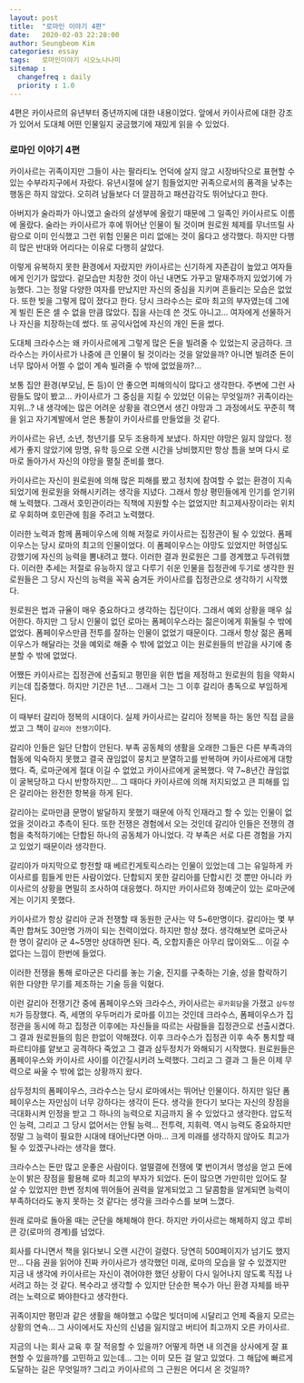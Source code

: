 ```yaml
---
layout: post
title:  "로마인 이야기 4편"
date:   2020-02-03 22:28:00
author: Seungbeom Kim
categories: essay
tags:	로마인이야기 시오노나나미
sitemap :
  changefreq : daily
  priority : 1.0
---
```


4편은 카이사르의 유년부터 중년까지에 대한 내용이었다. 앞에서 카이사르에 대한 강조가 있어서 도대체 어떤 인물일지 궁금했기에 재밌게 읽을 수 있었다.

### 로마인 이야기 4편

카이사르는 귀족이지만 그들이 사는 팔라티노 언덕에 살지 않고 시장바닥으로 표현할 수 있는 수부라지구에서 자랐다. 유년시절에 살기 힘들었지만 귀족으로서의 품격을 낮추는 행동은 하지 않았다. 오히려 남들보다 더 깔끔하고 패션감각도 뛰어났다고 한다.

아버지가 술라파가 아니였고 술라의 살생부에 올랐기 때문에 그 일족인 카이사르도 이름에 올랐다. 술라는 카이사르가 후에 뛰어난 인물이 될 것이며 원로원 체제를 무너뜨릴 사람으로 이미 인식했고 그런 위험 인물은 미리 없애는 것이 옳다고 생각했다. 하지만 다행히 많은 반대와 어리다는 이유로 다행히 살았다.

이렇게 유복하지 못한 환경에서 자랐지만 카이사르는 신기하게 자존감이 높았고 여자들에게 인기가 많았다. 겉모습만 치장한 것이 아닌 내면도 가꾸고 말재주까지 있었기에 가능했다. 그는 정말 다양한 여자를 만났지만 자신의 중심을 지키며 흔들리는 모습은 없었다. 또한 빚을 그렇게 많이 졌다고 한다. 당시 크라수스는 로마 최고의 부자였는데 그에게 빌린 돈은 셀 수 없을 만큼 많았다. 집을 사는데 쓴 것도 아니고... 여자에게 선물하거나 자신을 치장하는데 썼다. 또 공익사업에 자신의 개인 돈을 썼다.

도대체 크라수스는 왜 카이사르에게 그렇게 많은 돈을 빌려줄 수 있었는지 궁금하다. 크라수스는 카이사르가 나중에 큰 인물이 될 것이라는 것을 알았을까? 아니면 빌려준 돈이 너무 많아서 어쩔 수 없이 계속 빌려줄 수 밖에 없었을까?...

보통 집안 환경(부모님, 돈 등)이 안 좋으면 피해의식이 많다고 생각한다. 주변에 그런 사람들도 많이 봤고... 카이사르가 그 중심을 지킬 수 있었던 이유는 무엇일까? 귀족이라는 지위...? 내 생각에는 많은 어려운 상황을 겪으면서 생긴 야망과 그 과정에서도 꾸준히 책을 읽고 자기계발에서 얻은 통찰이 카이사르를 만들었을 것 같다.

카이사르는 유년, 소년, 청년기를 모두 조용하게 보냈다. 하지만 야망은 잃지 않았다. 정세가 좋지 않았기에 망명, 유학 등으로 오랜 시간을 낭비했지만 항상 틈을 보며 다시 로마로 돌아가서 자신의 야망을 펼칠 준비를 했다.

카이사르는 자신이 원로원에 의해 많은 피해를 봤고 정치에 참여할 수 없는 환경이 지속되었기에 원로원을 와해시키려는 생각을 지녔다. 그래서 항상 평민들에게 인기를 얻기위해 노력했다. 그래서 호민관이라는 직책에 지원할 수는 없었지만 최고제사장이라는 위치로 우회하며 호민관에 힘을 주려고 노력했다.

이러한 노력과 함께 폼페이우스에 의해 저절로 카이사르는 집정관이 될 수 있었다. 폼페이우스는 당시 로마의 최고의 인물이었다. 이 폼페이우스는 야망도 있었지만 허영심도 강했기에 자신의 능력을 뽐내려고 했다. 이러한 결과 원로원은 그를 경계했고 두려워했다. 이러한 추세는 저절로 유능하지 않고 다루기 쉬운 인물을 집정관에 두기로 생각한 원로원들은 그 당시 자신의 능력을 꼭꼭 숨겨둔 카이사르를 집정관으로 생각하기 시작했다.

원로원은 법과 규율이 매우 중요하다고 생각하는 집단이다. 그래서 예외 상황을 매우 싫어한다. 하지만 그 당시 인물이 없던 로마는 폼페이우스라는 젊은이에게 휘둘릴 수 밖에 없었다. 폼페이우스만큼 전투를 잘하는 인물이 없었기 때문이다. 그래서 항상 젊은 폼페이우스가 해달라는 것을 예외로 해줄 수 밖에 없었고 이는 원로원들의 반감을 사기에 충분할 수 밖에 없었다.

어쨌든 카이사르는 집정관에 선출되고 평민을 위한 법을 제정하고 원로원의 힘을 약화시키는데 집중했다. 하지만 기간은 1년... 그래서 그는 그 이후 갈리아 총독으로 부임하게 된다.

이 때부터 갈리아 정복의 시대이다. 실제 카이사르는 갈리아 정복을 하는 동안 직접 글을 썼고 그 책이 `갈리아 전쟁기`이다.

갈리아 인들은 일단 단합이 안된다. 부족 공동체의 생활을 오래한 그들은 다른 부족과의 협동에 익숙하지 못했고 결국 끊임없이 뭉치고 분열하고를 반복하며 카이사르에게 대항했다. 즉, 로마군에게 절대 이길 수 없었고 카이사르에게 굴복했다. 약 7~8년간 끊임없이 굴복당하고 다시 반항하지만... 그 때마다 카이사르에 의해 저지되었고 큰 피해를 입은 갈리아는 완전한 항복을 하게 된다.

갈리아는 로마만큼 문명이 발달하지 못했기 때문에 아직 인재라고 할 수 있는 인물이 없었을 것이라고 추측이 된다. 또한 전쟁은 경험에서 오는 것인데 갈리아 인들은 전쟁의 경험을 축적하기에는 단합된 하나의 공동체가 아니었다. 각 부족은 서로 다른 경험을 가지고 있었기 때문이라 생각한다.

갈리아가 마지막으로 항전할 때 베르킨게토릭스라는 인물이 있었는데 그는 유일하게 카이사르를 힘들게 만든 사람이었다. 단합되지 못한 갈리아를 단합시킨 것 뿐만 아니라 카이사르의 상황을 면밀히 조사하여 대응했다. 하지만 카이사르와 정예군이 있는 로마군에게는 이기지 못했다.

카이사르가 항상 갈리아 군과 전쟁할 때 동원한 군사는 약 5~6만명이다. 갈리아는 몇 부족만 합쳐도 30만명 가까이 되는 전력이었다. 하지만 항상 졌다. 생각해보면 로마군사 한 명이 갈리아 군 4~5명만 상대하면 된다. 즉, 오합지졸은 아무리 많이와도... 이길 수 없다는 느낌이 한번에 들었다.

이러한 전쟁을 통해 로마군은 다리를 놓는 기술, 진지를 구축하는 기술, 성을 함락하기 위한 다양한 무기를 제조하는 기술 등을 익혔다.

이런 갈리아 전쟁기간 중에 폼페이우스와 크라수스, 카이사르는 `루카회담`을 가졌고 `삼두정치`가 등장했다. 즉, 세명의 우두머리가 로마를 이끄는 것인데 크라수스, 폼페이우스가 집정관을 동시에 하고 집정관 이후에는 자신들을 따르는 사람들을 집정관으로 선출시켰다. 그 결과 원로원들의 힘은 한없이 약해졌다. 이후 크라수스가 집정관 이후 속주 통치할 때 파르티야를 얕보고 공격하다 죽었고 그 결과 삼두정치가 와해되기 시작했다. 원로원들은 폼페이우스와 카이사르 사이를 이간질시키려 노력했다. 그리고 그 결과 그 들은 이제 무력으로 싸울 수 밖에 없는 상황까지 왔다.

삼두정치의 폼페이우스, 크라수스는 당시 로마에서는 뛰어난 인물이다. 하지만 일단 폼페이우스는 자만심이 너무 강하다는 생각이 든다. 생각을 한다기 보다는 자신의 장점을 극대화시켜 인정을 받고 그 하나의 능력으로 지금까지 올 수 있었다고 생각한다. 압도적인 능력, 그리고 그 당시 없어서는 안될 능력... 전투력, 지휘력. 역시 능력도 중요하지만 정말 그 능력이 필요한 시대에 태어난다면 아마... 크게 미래를 생각하지 않아도 최고가 될 수 있겠구나라는 생각을 했다.

크라수스는 돈만 많고 운좋은 사람이다. 얼떨결에 전쟁에 몇 번이겨서 명성을 얻고 돈에 눈이 밝은 장점을 활용해 로마 최고의 부자가 되었다. 돈이 많으면 가만히만 있어도 잘 살 수 있었지만 한번 정치에 뛰어들어 권력을 알게되었고 그 달콤함을 알게되면 능력이 부족하더라도 놓지 못하는 것 같다는 생각을 크라수스를 보며 느꼈다.

원래 로마로 돌아올 때는 군단을 해체해야 한다. 하지만 카이사르는 해체하지 않고 루비콘 강(로마의 경계)를 넘었다.

회사를 다니면서 책을 읽다보니 오랜 시간이 걸렸다. 당연히 500페이지가 넘기도 했지만... 다음 권을 읽어야 진짜 카이사르가 생각했던 미래, 로마의 모습을 알 수 있겠지만 지금 내 생각에 카이사르는 자신이 겪어야한 했던 상황이 다시 일어나지 않도록 직접 나서려고 하는 것 같다. 복수라고 생각할 수 있지만 단순한 복수가 아닌 환경 자체를 바꾸려는 노력으로 봐야한다고 생각한다.

귀족이지만 평민과 같은 생활을 해야했고 수많은 빚더미에 시달리고 언제 죽을지 모르는 상황의 연속... 그 사이에서도 자신의 신념을 잃지않고 버티어 최고까지 오른 카이사르.

지금의 나는 회사 교육 후 잘 적응할 수 있을까? 어떻게 하면 내 의견을 상사에게 잘 표현할 수 있을까?를 고민하고 있는데... 그는 이미 모든 걸 알고 있었다. 그 해답에 빠르게 도달하는 길은 무엇일까? 그리고 카이사르의 그 근원은 어디서 온 것일까?
